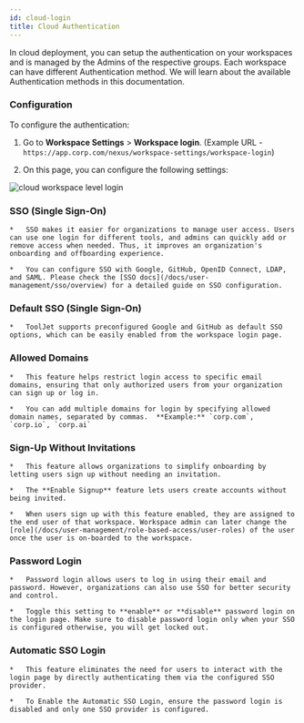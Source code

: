 ```yaml
---
id: cloud-login
title: Cloud Authentication
---
```


In cloud deployment, you can setup the authentication on your workspaces and is managed by the Admins of the respective groups. Each workspace can have different Authentication method. We will learn about the available Authentication methods in this documentation.


### Configuration

To configure the authentication:

1.  Go to **Workspace Settings** > **Workspace login**. (Example URL - `https://app.corp.com/nexus/workspace-settings/workspace-login`)
    
2.  On this page, you can configure the following settings:

<img className="screenshot-full img-l" src="/img/user-management/authentication/cloud/cloud-workspace.png" alt="cloud  workspace level login" />
    

###   SSO (Single Sign-On)
    
    *   SSO makes it easier for organizations to manage user access. Users can use one login for different tools, and admins can quickly add or remove access when needed. Thus, it improves an organization's onboarding and offboarding experience.
        
    *   You can configure SSO with Google, GitHub, OpenID Connect, LDAP, and SAML. Please check the [SSO docs](/docs/user-management/sso/overview) for a detailed guide on SSO configuration.


###   Default SSO (Single Sign-On)   
    *   ToolJet supports preconfigured Google and GitHub as default SSO options, which can be easily enabled from the workspace login page.
        

### Allowed Domains
    
    *   This feature helps restrict login access to specific email domains, ensuring that only authorized users from your organization can sign up or log in.
        
    *   You can add multiple domains for login by specifying allowed domain names, separated by commas.  **Example:** `corp.com`, `corp.io`, `corp.ai`
        

### Sign-Up Without Invitations
    
    *   This feature allows organizations to simplify onboarding by letting users sign up without needing an invitation.
        
    *   The **Enable Signup** feature lets users create accounts without being invited.
        
    *   When users sign up with this feature enabled, they are assigned to the end user of that workspace. Workspace admin can later change the [role](/docs/user-management/role-based-access/user-roles) of the user once the user is on-boarded to the workspace.
        
### Password Login
    
    *   Password login allows users to log in using their email and password. However, organizations can also use SSO for better security and control.
        
    *   Toggle this setting to **enable** or **disable** password login on the login page. Make sure to disable password login only when your SSO is configured otherwise, you will get locked out.
        
### Automatic SSO Login
    
    *   This feature eliminates the need for users to interact with the login page by directly authenticating them via the configured SSO provider.
        
    *   To Enable the Automatic SSO Login, ensure the password login is disabled and only one SSO provider is configured.